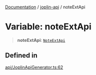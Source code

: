 [Documentation](../../packages.md) / [joplin-api](../index.md) / noteExtApi

# Variable: noteExtApi

> **noteExtApi**: [`NoteExtApi`](../classes/NoteExtApi.md)

## Defined in

[api/JoplinApiGenerator.ts:62](https://github.com/rxliuli/joplin-utils/blob/4824c3237f6c8bc282f001f71c149c89286aefdc/packages/joplin-api/src/api/JoplinApiGenerator.ts#L62)
